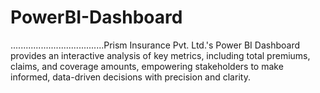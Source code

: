 # PowerBI-Dashboard
.....................................Prism Insurance Pvt. Ltd.'s Power BI Dashboard provides an interactive analysis of key metrics, including total premiums, claims, and coverage amounts, empowering stakeholders to make informed, data-driven decisions with precision and clarity.
